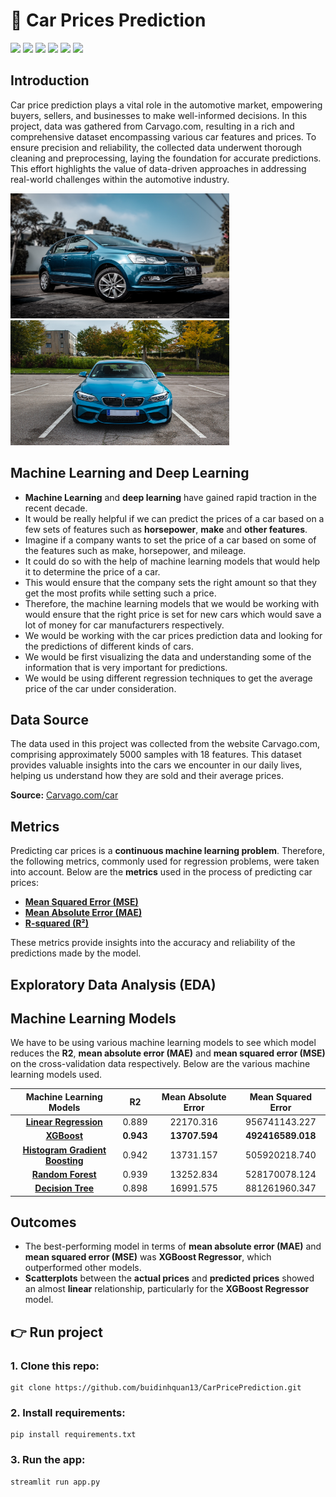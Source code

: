 # 🚙 Car Prices Prediction 

[![](https://img.shields.io/badge/Python-FFD43B?style=for-the-badge&logo=python&logoColor=darkgreen)](https://www.python.org)   [![](https://img.shields.io/badge/scikit_learn-F7931E?style=for-the-badge&logo=scikit-learn&logoColor=white)](https://scikit-learn.org/stable/) [![](https://img.shields.io/badge/Numpy-777BB4?style=for-the-badge&logo=numpy&logoColor=white)](https://numpy.org) [![](https://img.shields.io/badge/Pandas-2C2D72?style=for-the-badge&logo=pandas&logoColor=white)](https://pandas.pydata.org)  [![](https://img.shields.io/badge/Plotly-239120?style=for-the-badge&logo=plotly&logoColor=white)](https://plotly.com) [![](https://img.shields.io/badge/Keras-D00000?style=for-the-badge&logo=Keras&logoColor=white)](https://keras.io)

## Introduction

Car price prediction plays a vital role in the automotive market, empowering buyers, sellers, and businesses to make well-informed decisions. In this project, data was gathered from Carvago.com, resulting in a rich and comprehensive dataset encompassing various car features and prices. To ensure precision and reliability, the collected data underwent thorough cleaning and preprocessing, laying the foundation for accurate predictions. This effort highlights the value of data-driven approaches in addressing real-world challenges within the automotive industry.

<img src = "https://github.com/suhasmaddali/Images/blob/main/Car%20Prices%20Prediction%20GitHub%20Image%202.jpg" width = 350 height = 200/><img src = "https://github.com/suhasmaddali/Images/blob/main/Car%20Prices%20Prediction%20GitHub%20Image%203.jpg" width = 350 height = 200/>


## Machine Learning and Deep Learning

* __Machine Learning__ and __deep learning__ have gained rapid traction in the recent decade. 
* It would be really helpful if we can predict the prices of a car based on a few sets of features such as __horsepower__, __make__ and __other features__. 
* Imagine if a company wants to set the price of a car based on some of the features such as make, horsepower, and mileage. 
* It could do so with the help of machine learning models that would help it to determine the price of a car. 
* This would ensure that the company sets the right amount so that they get the most profits while setting such a price. 
* Therefore, the machine learning models that we would be working with would ensure that the right price is set for new cars which would save a lot of money for car manufacturers respectively.
* We would be working with the car prices prediction data and looking for the predictions of different kinds of cars. 
* We would be first visualizing the data and understanding some of the information that is very important for predictions. 
* We would be using different regression techniques to get the average price of the car under consideration.

<h2> Data Source</h2>

The data used in this project was collected from the website Carvago.com, comprising approximately 5000 samples with 18 features.
This dataset provides valuable insights into the cars we encounter in our daily lives, helping us understand how they are sold and their average prices.


__Source:__ [Carvago.com/car](https://carvago.com/cars)

## Metrics

Predicting car prices is a __continuous machine learning problem__. Therefore, the following metrics, commonly used for regression problems, were taken into account. Below are the __metrics__ used in the process of predicting car prices:  

* [__Mean Squared Error (MSE)__](https://scikit-learn.org/stable/modules/generated/sklearn.metrics.mean_squared_error.html)  
* [__Mean Absolute Error (MAE)__](https://scikit-learn.org/stable/modules/generated/sklearn.metrics.mean_absolute_error.html)  
* [__R-squared (R²)__](https://scikit-learn.org/stable/modules/generated/sklearn.metrics.r2_score.html)  

These metrics provide insights into the accuracy and reliability of the predictions made by the model.

## Exploratory Data Analysis (EDA)

<!--
In this section of the project, the data is explored to see the patterns and trends and observe interesting insights. Below are some interesting observations generated.

* A large number of cars were from the manufacturer __'Chevrolet'__ followed by __'Ford'__. 
* The total number of cars manufactured during the year __2015__ was the highest in all the years found on the data.
* There were many missing values for __'Market Category'__ feature and a few missing values for the features __'Engine HP'__ and __'Engine Cylinders'__.
* The average prices of the cars were the highest in the year __2014__ and lowest in the year __1990__ from the data. 
* The prices of __'Bugatti'__ manufacturer are extremely high compared to the other car manufacturers.  
* __'Bugatti'__ manufacturer also had an extremely high value for horsepower (HP) based on the graphs in the notebook.
* There is a __negative correlation__ between the feature __'City Mileage'__ and other features such as __'Engine Cylinders'__ and __'Engine HP'__. This is true because the higher the mileage of the car, there is higher the probability that the total number of cylinders and engine horsepower would be low. 

<h2> Visualizations</h2>

**Dashboard**
<img src = "https://github.com/buidinhquan13/CarPricePrediction/blob/main/dashboard.png"/>


### Model Performance

We will now focus our attention on the performance of __various models__ on the test data. Scatterplots can help us determine how much of a spread our predictions are from the actual values. Let us go over the performance of many ML models used in our problem of car price prediction. 

[__Linear Regression__](https://scikit-learn.org/stable/modules/generated/sklearn.linear_model.LinearRegression.html) - After looking at the linear regression plot, it looks like the model is performing quite well. Scatterplots between the predictions and the actual test outputs closely resemble each other. If there are low latency requirements for a deployment setup, linear regression could be used. 

<img src = "https://github.com/suhasmaddali/Car-Prices-Prediction/blob/main/images/LR%20Plot.png"/>

[__Support Vector Regressor__](https://scikit-learn.org/stable/modules/generated/sklearn.svm.SVR.html) - Support vector regression (SVR) can be computational. In addition, the results below indicate that the predictions are far off from the actual car prices. Therefore, alternate models can be explored. 

<img src = "https://github.com/suhasmaddali/Car-Prices-Prediction/blob/main/images/SVR%20Plot.png"/>

[__K Nearest Regressor__](https://scikit-learn.org/stable/modules/generated/sklearn.neighbors.KNeighborsRegressor.html) - K-Nearest Regressor is doing a good job in predicting the car prices as highlighted in the plot below. There is less spread between the test output labels and the predictions generated by the model. Therefore, there are higher chances that the model gives a low mean absolute error and mean squared error. 

<img src = "https://github.com/suhasmaddali/Car-Prices-Prediction/blob/main/images/K%20Neighbors%20Regressor.png"/>

[__PLS Regression__](https://scikit-learn.org/stable/modules/generated/sklearn.cross_decomposition.PLSRegression.html) - This model does a good job overall when it comes to predicting car prices. However, it fails to compare trends and patterns for higher-priced cars well. This is evident due to the fact that there is a lot of spread among higher car price values as shown in the plot. K-Nearest Regressor, on the other hand, also does predictions accurately on higher priced cars. 
 
<img src = "https://github.com/suhasmaddali/Car-Prices-Prediction/blob/main/images/PLS%20Regressor%20plot.png"/>

[__Decision Tree Regressor__](https://scikit-learn.org/stable/modules/generated/sklearn.tree.DecisionTreeRegressor.html) - Based on all the models tested, the decision tree regressor was performing the best. As shown below, there is a lot of overlap between the predictions and the actual test values. 

<img src = "https://github.com/suhasmaddali/Car-Prices-Prediction/blob/main/images/Decision%20Tree%20Plot.png"/>

[__Gradient Boosting Regressor__](https://scikit-learn.org/stable/modules/generated/sklearn.ensemble.GradientBoostingRegressor.html) - The performance of gradient boosted decision regressor is plotted and it shows that it is quite similar to the decision tree. At prices that are extremely high, the model fails to capture the trend in the data. It does a good job overall. 

<img src = "https://github.com/suhasmaddali/Car-Prices-Prediction/blob/main/images/GBDT%20Plot.png"/>

[__MLP Regressor__](https://scikit-learn.org/stable/modules/generated/sklearn.neural_network.MLPRegressor.html) - It does a good job when it comes to predicting car prices. However, there are better models earlier that we can choose as their performance was better than MLP Regressor in this scenario. 

<img src = "https://github.com/suhasmaddali/Car-Prices-Prediction/blob/main/images/MLP%20Regressor%20plot.png"/>

[__Final Mean Absolute Error (MAE)__](https://scikit-learn.org/stable/modules/generated/sklearn.metrics.mean_absolute_error.html) - After performing feature engineering and hyperparameter tuning the models, the best model that gave the least mean absolute error (lower is better) was Decision Tree Regressor. Other models such as Support Vector Regressors took a long time to train along with giving less optimum results. Along with good performance, Decision Tree Regressors are highly interpretable and they give a good understanding of how a model gave predictions and which feature was the most important for it to decide car prices. 

<img src = "https://github.com/suhasmaddali/Car-Prices-Prediction/blob/main/images/Final%20MAE.png"/>

[__Final Mean Squared Error (MSE)__](https://scikit-learn.org/stable/modules/generated/sklearn.metrics.mean_squared_error.html) - The performance of the Decision Tree Regressor was also the highest when using mean squared error as the output metric. While the Gradient Boosted Regressor came close to the performance of a Decision Tree Regressor, the latter is highly interpretable and easier to deploy in real time. Therefore, we can choose this model for deployment as it is performing consistently across a large variety of metrics. 

<img src = "https://github.com/suhasmaddali/Car-Prices-Prediction/blob/main/images/Final%20MSE.png"/>
-->
## Machine Learning Models 

We have to be using various machine learning models to see which model reduces the __R2__, __mean absolute error (MAE)__ and __mean squared error (MSE)__ on the cross-validation data respectively. Below are the various machine learning models used. 

| __Machine Learning Models__|__R2__| __Mean Absolute Error__| __Mean Squared Error__|
| :-:| :-:| :-:|:-:|
| [__Linear Regression__](https://scikit-learn.org/stable/modules/generated/sklearn.linear_model.LinearRegression.html)|0.889  |22170.316| 956741143.227|
| [__XGBoost__](https://xgboost.readthedocs.io/en/latest/python/sklearn_estimator.html)|__0.943__	|__13707.594__|	__492416589.018__|
|	[__Histogram Gradient Boosting__](https://scikit-learn.org/1.5/modules/generated/sklearn.ensemble.HistGradientBoostingRegressor.html)|	0.942|13731.157 |	505920218.740|
|	[__Random Forest__](https://scikit-learn.org/1.5/modules/generated/sklearn.ensemble.RandomForestRegressor.html)|	0.939| 13252.834|	528170078.124|
|	[__Decision Tree__](https://scikit-learn.org/1.5/modules/generated/sklearn.tree.DecisionTreeRegressor.html)|	0.898| 16991.575|	881261960.347|

## Outcomes

* The best-performing model in terms of __mean absolute error (MAE)__ and __mean squared error (MSE)__ was __XGBoost Regressor__, which outperformed other models.
* __Scatterplots__ between the __actual prices__ and __predicted prices__ showed an almost __linear__ relationship, particularly for the __XGBoost Regressor__ model.  

## 👉 Run project

### 1. Clone this repo:
<pre>
<code class="copyable">git clone https://github.com/buidinhquan13/CarPricePrediction.git</code>
</pre>

### 2. Install requirements:
<pre>
<code class="copyable">pip install requirements.txt</code>
</pre>

### 3. Run the app:
<pre>
<code class="copyable">streamlit run app.py</code>
</pre>



